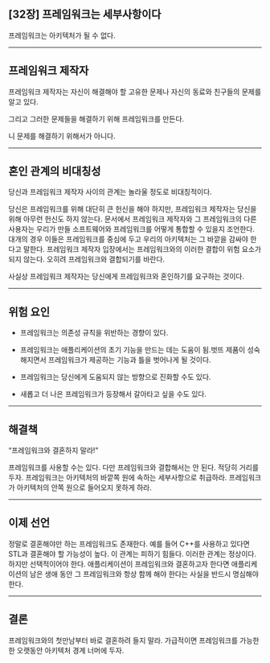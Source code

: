 ## [32장] 프레임워크는 세부사항이다

프레임워크는 아키텍처가 될 수 없다.

---
## 프레임워크 제작자

프레임워크 제작자는 자신이 해결해야 할 고유한 문제나 자신의 동료와 친구들의 문제를 알고 있다. 

그리고 그러한 문제들을 해결하기 위해 프레임워크를 만든다. 

니 문제를 해결하기 위해서가 아니다.

---
## 혼인 관계의 비대칭성

당신과 프레임워크 제작자 사이의 관계는 놀라울 정도로 비대칭적이다. 

당신은 프레임워크를 위해 대단히 큰 헌신을 해야 하지만, 프레임워크 제작자는 당신을 위해 아무런 헌신도 하지 않는다. 
문서에서 프레임워크 제작자와 그 프레임워크의 다른 사용자는 우리가 만들 소프트웨어와 프레임워크를 어떻게 통합할 수 있을지 조언한다. 대개의 경우 이들은 프레임워크를 중심에 두고 우리의 아키텍처는 그 바깥을 감싸야 한다고 말한다. 프레임워크 제작자 입장에서는 프레임워크와의 이러한 결합이 위험 요소가 되지 않는다. 오히려 프레임워크와 결합되기를 바란다. 

사실상 프레임워크 제작자는 당신에게 프레임워크와 혼인하기를 요구하는 것이다.

---
## 위험 요인

- 프레임워크는 의존성 규칙을 위반하는 경향이 있다.

- 프레임워크는 애플리케이션의 초기 기능을 만드는 데는 도움이 됨.벗뜨 제품이 성숙해지면서 프레임워크가 제공하는 기능과 틀을 벗어나게 될 것이다.

- 프레임워크는 당신에게 도움되지 않는 방향으로 진화할 수도 있다.

- 새롭고 더 나은 프레임워크가 등장해서 갈아타고 싶을 수도 있다.

---
## 해결책

“프레임워크와 결혼하지 말라!”

프레임워크를 사용할 수는 있다. 다만 프레임워크와 결합해서는 안 된다. 적당히 거리를 두자. 프레임워크는 아키텍처의 바깥쪽 원에 속하는 세부사항으로 취급하라. 프레임워크가 아키텍처의 안쪽 원으로 들어오지 못하게 하라.

---
## 이제 선언

정말로 결혼해야만 하는 프레임워크도 존재한다. 예를 들어 C++를 사용하고 있다면 STL과 결혼해야 할 가능성이 높다. 이 관계는 피하기 힘들다. 이러한 관계는 정상이다. 하지만 선택적이어야 한다. 애플리케이션이 프레임워크와 결혼하고자 한다면 애플리케이션의 남은 생애 동안 그 프레임워크와 항상 함께 해야 한다는 사실을 반드시 명심해야 한다.

---
## 결론

프레임워크와의 첫만남부터 바로 결혼하려 들지 말라. 가급적이면 프레임워크를 가능한 한 오랫동안 아키텍처 경계 너머에 두자.